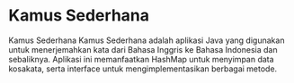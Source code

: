 # Kamus Sederhana 
Kamus Sederhana Kamus Sederhana adalah aplikasi Java yang digunakan untuk menerjemahkan kata dari Bahasa Inggris ke Bahasa Indonesia dan sebaliknya. Aplikasi ini memanfaatkan HashMap untuk menyimpan data kosakata, serta interface untuk mengimplementasikan berbagai metode. 
 
